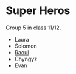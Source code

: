 # Super Heros

Group 5 in class 11/12.

- Laura
- Solomon
- [Raoul](https://github.com/jraoul2002/superHeros/blob/raoul/raoul.md) 
- Chyngyz
- Evan
